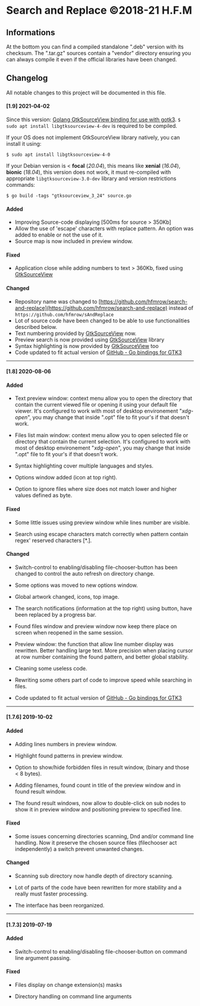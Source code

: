 # Search and Replace ©2018-21 H.F.M

## Informations

At the bottom you can find a compiled standalone ".deb" version with its checksum. The ".tar.gz" sources contain a "vendor" directory ensuring you can always compile it even if the official libraries have been changed.

## Changelog

All notable changes to this project will be documented in this file.

#### [1.9] 2021-04-02

Since this version: [Golang GtkSourceView binding for use with gotk3](https://github.com/hfmrow/gotk3_gtksource). `$ sudo apt install libgtksourceview-4-dev` is required to be compiled.

If your OS does not implement GtkSourceView library natively, you can install it using:

`$ sudo apt install libgtksourceview-4-0`

If your Debian version is < **focal** (*20.04*), this means like **xenial** (*16.04*), **bionic** (*18.04*), this version does not work, it must re-compiled with appropriate `libgtksourceview-3.0-dev` library and version restrictions commands:

`$ go build -tags "gtksourceview_3_24" source.go`

#### Added

- Improving Source-code displaying [500ms for source > 350Kb]
- Allow the use of 'escape' characters with replace pattern. An option was added to enable or not the use of it.
- Source map is now included in preview window.

#### Fixed

- Application close while adding numbers to text > 360Kb, fixed using [GtkSourceView](https://github.com/hfmrow/gotk3_gtksource)

#### Changed

- Repository name was changed to [https://github.com/hfmrow/search-and-replace](https://github.com/hfmrow/search-and-replace) instead of `https://github.com/hfmrow/sAndReplace`
- Lot of source code have been changed to be able to use functionalities described below.
- Text numbering provided by [GtkSourceView](https://github.com/hfmrow/gotk3_gtksource) now.
- Preview search is now provided using [GtkSourceView](https://github.com/hfmrow/gotk3_gtksource) library
- Syntax highlighting is now provided by [GtkSourceView](https://github.com/hfmrow/gotk3_gtksource) too
- Code updated to fit actual version of [GitHub - Go bindings for GTK3](https://github.com/gotk3/gotk3)

---

#### [1.8] 2020-08-06

#### Added

- Text preview window: context menu allow you to open the directory that contain the current viewed file or opening it using your default file viewer. It's configured to work with most of desktop environement "*xdg-open*", you may change that inside ".opt" file to fit your's if that doesn't work.

- Files list main window: context menu allow you to open selected file or directory that contain the current selection. It's configured to work with most of desktop environement "*xdg-open*", you may change that inside ".opt" file to fit your's if that doesn't work.

- Syntax highlighting cover multiple languages and styles.

- Options window added (icon at top right).

- Option to ignore files where size does not match lower and higher values defined as byte.

#### Fixed

- Some little issues using preview window while lines number are visible.

- Search using escape characters match correctly when pattern contain regex' reserved characters [*.].

#### Changed

- Switch-control to enabling/disabling file-chooser-button has been changed to control the auto refresh on directory change.

- Some options was moved to new options window.

- Global artwork changed, icons, top image.

- The search notifications (information at the top right) using button, have been replaced by a progress bar.

- Found files window and preview window now keep there place on screen when reopened in the same session.

- Preview window: the function that allow line number display was rewritten. Better handling large text. More precision when placing cursor at row number containing the found pattern, and better global stability.

- Cleaning some useless code.

- Rewriting some others part of code to improve speed while searching in files.

- Code updated to fit actual version of [GitHub - Go bindings for GTK3](https://github.com/gotk3/gotk3)

---

#### [1.7.6] 2019-10-02

#### Added

- Adding lines numbers in preview window.

- Highlight found patterns in preview window.

- Option to show/hide forbidden files in result window, (binary and those < 8 bytes).

- Adding filenames, found count in title of the preview window and in found result window.

- The found result windows, now allow to double-click on sub nodes to show it in preview window and positioning preview to specified line.

#### Fixed

- Some issues concerning directories scanning, Dnd and/or command line handling. Now it  preserve the chosen source files (filechooser act independently) a switch prevent unwanted changes.

#### Changed

- Scanning sub directory now handle depth of directory scanning.

- Lot of parts of the code have been rewritten for more stability and a really must faster processing.

- The interface has been reorganized.

---

#### [1.7.3] 2019-07-19

#### Added

- Switch-control to enabling/disabling file-chooser-button on command line argument passing.

#### Fixed

- Files display on change extension(s) masks

- Directory handling on command line arguments
